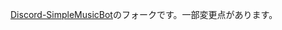 [Discord-SimpleMusicBot](https://github.com/mtripg6666tdr/Discord-SimpleMusicBot)のフォークです。一部変更点があります。
